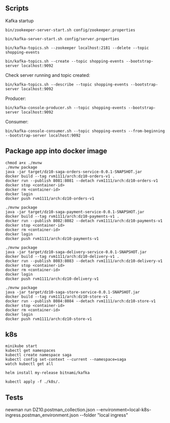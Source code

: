 ## Scripts

Kafka startup

    bin/zookeeper-server-start.sh config/zookeeper.properties

    bin/kafka-server-start.sh config/server.properties

    bin/kafka-topics.sh --zookeeper localhost:2181 --delete --topic shopping-events

    bin/kafka-topics.sh --create --topic shopping-events --bootstrap-server localhost:9092

 Check server running and topic created:

    bin/kafka-topics.sh --describe --topic shopping-events --bootstrap-server localhost:9092

Producer:

    bin/kafka-console-producer.sh --topic shopping-events --bootstrap-server localhost:9092

Consumer:

    bin/kafka-console-consumer.sh --topic shopping-events --from-beginning --bootstrap-server localhost:9092

## Package app into docker image

    chmod a+x ./mvnw
    ./mvnw package
    java -jar target/dz10-saga-orders-service-0.0.1-SNAPSHOT.jar
    docker build --tag rvm1111/arch:dz10-orders-v1 .
    docker run --publish 8081:8081 --detach rvm1111/arch:dz10-orders-v1
    docker stop <container-id>
    docker rm <container-id>
    docker login
    docker push rvm1111/arch:dz10-orders-v1

    ./mvnw package
    java -jar target/dz10-saga-payment-service-0.0.1-SNAPSHOT.jar
    docker build --tag rvm1111/arch:dz10-payments-v1 .
    docker run --publish 8082:8082 --detach rvm1111/arch:dz10-payments-v1
    docker stop <container-id>
    docker rm <container-id>
    docker login
    docker push rvm1111/arch:dz10-payments-v1

    ./mvnw package
    java -jar target/dz10-saga-delivery-service-0.0.1-SNAPSHOT.jar
    docker build --tag rvm1111/arch:dz10-delivery-v1 .
    docker run --publish 8083:8083 --detach rvm1111/arch:dz10-delivery-v1
    docker stop <container-id>
    docker rm <container-id>
    docker login
    docker push rvm1111/arch:dz10-delivery-v1

    ./mvnw package
    java -jar target/dz10-saga-store-service-0.0.1-SNAPSHOT.jar
    docker build --tag rvm1111/arch:dz10-store-v1 .
    docker run --publish 8084:8084 --detach rvm1111/arch:dz10-store-v1
    docker stop <container-id>
    docker rm <container-id>
    docker login
    docker push rvm1111/arch:dz10-store-v1

## k8s

    minikube start
    kubectl get namespaces
    kubectl create namespace saga
    kubectl config set-context --current --namespace=saga
    watch kubectl get all

    helm install my-release bitnami/kafka

    kubectl apply -f ./k8s/.


## Tests

  newman run DZ10.postman_collection.json --environment=local-k8s-ingress.postman_environment.json  --folder "local ingress"
